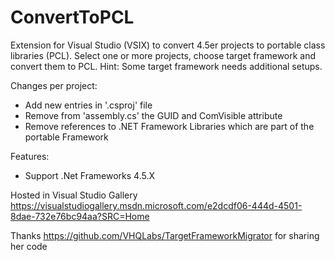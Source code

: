 ConvertToPCL
=======================

Extension for Visual Studio (VSIX) to convert 4.5er projects to portable class libraries (PCL).
Select one or more projects, choose target framework and convert them to PCL. 
Hint: Some target framework needs additional setups.

Changes per project:
- Add new entries in '.csproj' file
- Remove from 'assembly.cs' the GUID and ComVisible attribute
- Remove references to .NET Framework Libraries which are part of the portable Framework

Features:

* Support .Net Frameworks 4.5.X


Hosted in Visual Studio Gallery
https://visualstudiogallery.msdn.microsoft.com/e2dcdf06-444d-4501-8dae-732e76bc94aa?SRC=Home


Thanks 
https://github.com/VHQLabs/TargetFrameworkMigrator
for sharing her code